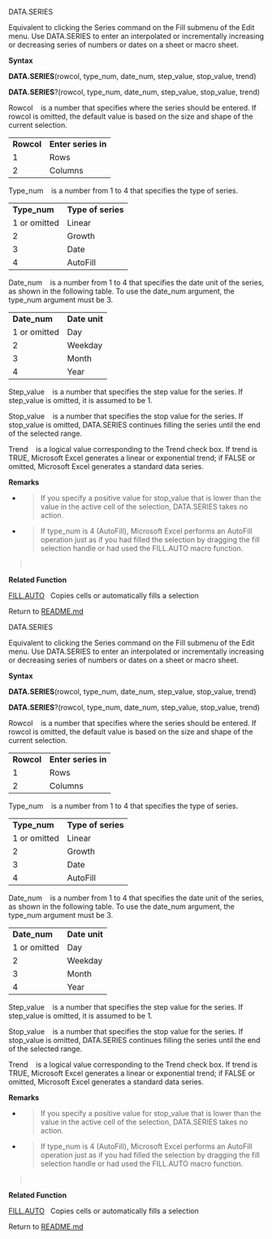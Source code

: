 DATA.SERIES

Equivalent to clicking the Series command on the Fill submenu of the
Edit menu. Use DATA.SERIES to enter an interpolated or incrementally
increasing or decreasing series of numbers or dates on a sheet or macro
sheet.

**Syntax**

**DATA.SERIES**(rowcol, type\_num, date\_num, step\_value, stop\_value,
trend)

**DATA.SERIES**?(rowcol, type\_num, date\_num, step\_value, stop\_value,
trend)

Rowcol    is a number that specifies where the series should be entered.
If rowcol is omitted, the default value is based on the size and shape
of the current selection.

|            |                     |
| ---------- | ------------------- |
| **Rowcol** | **Enter series in** |
| 1          | Rows                |
| 2          | Columns             |

Type\_num    is a number from 1 to 4 that specifies the type of series.

|               |                    |
| ------------- | ------------------ |
| **Type\_num** | **Type of series** |
| 1 or omitted  | Linear             |
| 2             | Growth             |
| 3             | Date               |
| 4             | AutoFill           |

Date\_num    is a number from 1 to 4 that specifies the date unit of the
series, as shown in the following table. To use the date\_num argument,
the type\_num argument must be 3.

|               |               |
| ------------- | ------------- |
| **Date\_num** | **Date unit** |
| 1 or omitted  | Day           |
| 2             | Weekday       |
| 3             | Month         |
| 4             | Year          |

Step\_value    is a number that specifies the step value for the series.
If step\_value is omitted, it is assumed to be 1.

Stop\_value    is a number that specifies the stop value for the series.
If stop\_value is omitted, DATA.SERIES continues filling the series
until the end of the selected range.

Trend    is a logical value corresponding to the Trend check box. If
trend is TRUE, Microsoft Excel generates a linear or exponential trend;
if FALSE or omitted, Microsoft Excel generates a standard data series.

**Remarks**

  - > If you specify a positive value for stop\_value that is lower than
    > the value in the active cell of the selection, DATA.SERIES takes
    > no action.

  - > If type\_num is 4 (AutoFill), Microsoft Excel performs an AutoFill
    > operation just as if you had filled the selection by dragging the
    > fill selection handle or had used the FILL.AUTO macro function.

>  

**Related Function**

[FILL.AUTO](FILL.AUTO.md)   Copies cells or automatically fills a selection



Return to [README.md](README.md)

DATA.SERIES

Equivalent to clicking the Series command on the Fill submenu of the
Edit menu. Use DATA.SERIES to enter an interpolated or incrementally
increasing or decreasing series of numbers or dates on a sheet or macro
sheet.

**Syntax**

**DATA.SERIES**(rowcol, type\_num, date\_num, step\_value, stop\_value,
trend)

**DATA.SERIES**?(rowcol, type\_num, date\_num, step\_value, stop\_value,
trend)

Rowcol    is a number that specifies where the series should be entered.
If rowcol is omitted, the default value is based on the size and shape
of the current selection.

|            |                     |
| ---------- | ------------------- |
| **Rowcol** | **Enter series in** |
| 1          | Rows                |
| 2          | Columns             |

Type\_num    is a number from 1 to 4 that specifies the type of series.

|               |                    |
| ------------- | ------------------ |
| **Type\_num** | **Type of series** |
| 1 or omitted  | Linear             |
| 2             | Growth             |
| 3             | Date               |
| 4             | AutoFill           |

Date\_num    is a number from 1 to 4 that specifies the date unit of the
series, as shown in the following table. To use the date\_num argument,
the type\_num argument must be 3.

|               |               |
| ------------- | ------------- |
| **Date\_num** | **Date unit** |
| 1 or omitted  | Day           |
| 2             | Weekday       |
| 3             | Month         |
| 4             | Year          |

Step\_value    is a number that specifies the step value for the series.
If step\_value is omitted, it is assumed to be 1.

Stop\_value    is a number that specifies the stop value for the series.
If stop\_value is omitted, DATA.SERIES continues filling the series
until the end of the selected range.

Trend    is a logical value corresponding to the Trend check box. If
trend is TRUE, Microsoft Excel generates a linear or exponential trend;
if FALSE or omitted, Microsoft Excel generates a standard data series.

**Remarks**

  - > If you specify a positive value for stop\_value that is lower than
    > the value in the active cell of the selection, DATA.SERIES takes
    > no action.

  - > If type\_num is 4 (AutoFill), Microsoft Excel performs an AutoFill
    > operation just as if you had filled the selection by dragging the
    > fill selection handle or had used the FILL.AUTO macro function.

>  

**Related Function**

[FILL.AUTO](FILL.AUTO.md)   Copies cells or automatically fills a selection



Return to [README.md](README.md)


